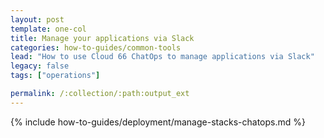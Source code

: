 ```yaml
---
layout: post
template: one-col
title: Manage your applications via Slack
categories: how-to-guides/common-tools
lead: "How to use Cloud 66 ChatOps to manage applications via Slack"
legacy: false
tags: ["operations"]

permalink: /:collection/:path:output_ext
---
```

{% include how-to-guides/deployment/manage-stacks-chatops.md %}